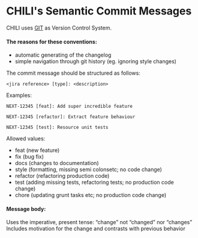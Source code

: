 # CHILI's Semantic Commit Messages

CHILI uses [GIT](https://git-scm.com/) as Version Control System.


#### The reasons for these conventions:

* automatic generating of the changelog
* simple navigation through git history (eg. ignoring style changes)

The commit message should be structured as follows:

`<jira reference> [type]: <description>`

Examples:

`NEXT-12345 [feat]: Add super incredible feature`

`NEXT-12345 [refactor]: Extract feature behaviour`

`NEXT-12345 [test]: Resource unit tests`


Allowed <type> values:

* feat (new feature)
* fix (bug fix)
* docs (changes to documentation)
* style (formatting, missing semi colonsetc; no code change)
* refactor (refactoring production code)
* test (adding missing tests, refactoring tests; no production code change)
* chore (updating grunt tasks etc; no production code change)


#### Message body:

Uses the imperative, present tense: “change” not “changed” nor “changes”
Includes motivation for the change and contrasts with previous behavior

